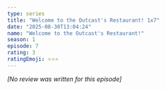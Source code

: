 ```yaml
---
type: series
title: "Welcome to the Outcast's Restaurant! 1x7"
date: "2025-08-30T13:04:24"
name: "Welcome to the Outcast's Restaurant!"
season: 1
episode: 7
rating: 3
ratingEmoji: ⭐️⭐️⭐️
---
```


*[No review was written for this episode]*

